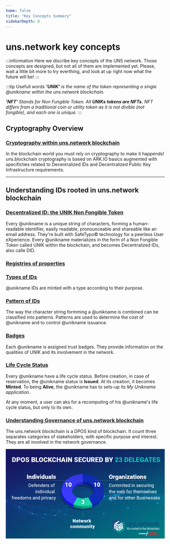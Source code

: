 ```yaml
---
home: false
title: "Key Concepts Summary"
sidebarDepth: 0
---
```


# uns.network key concepts

:::information
Here we discribe key concepts of the UNS network. Those concepts are designed, but not all of them are implemented yet.
Please, wait a little bit more to try everthing, and look at up right now what the future will be!
:::

:::tip Usefull words
_**'UNIK'** is the name of the token representing a single @unikname within the uns.network blockchain._

_**'NFT'** Stands for Non Fungible Token. All **UNIKs tokens are NFTs.** NFT differs from a traditional coin or utility token as it is not divible (not fongible), and each one is unique._
:::

## Cryptography Overview

### [Cryptography within uns.network blockchain](/uns-network-key-concepts/cryptography-overview)

In the blockchain world you must rely on cryptography to make it happends! uns.blockchain cryptography is based on ARK.IO basics augmented with specificties related to Decentralized IDs and Decentralized Public Key Infrastructure requirements.

---

## Understanding IDs rooted in uns.network blockchain

### [Decentralized ID: the UNIK Non Fongible Token](/uns-network-key-concepts/unik-did-nft)

Every @unikname is a unique string of characters, forming a human-readable identifier, easily readable, pronounceable and shareable like an email address. They're built with SafeTypo© technology for a peerless User eXperience. Every @unikname materializes in the form of a Non Fongible Token called UNIK within the <uns/> blockchain, and becomes Decentralized IDs, also calle DID. 

### [Registries of properties](/uns-network-key-concepts/unik-property)


### [Types of IDs](/uns-network-key-concepts/unik-type)

@unikname IDs are minted with a type according to their purpose.

### [Pattern of IDs](/uns-network-key-concepts/unik-pattern)

The way the character string formming a @unikname is combined can be classified into patterns. Patterns are used to determine the cost of @unikname and to control @unikname issuance.

### [Badges](/uns-network-key-concepts/unik-badge)

Each @unikname is assigned trust badges. They provide information on the qualities of UNIK and its involvement in the network.

### [Life Cycle Status](/uns-network-key-concepts/unik-lifecycle)

Every @unikname have a life cycle status. Before creation, in case of reservation, the @unikname status is **Issued**. At its creation, it becomes **Minted**. To being **Alive**, the @unikname has to sets-up its *My Unikname application*.

At any moment, a user can aks for a recomputing of his @unikname's life cycle status, but only to its own.

### [Understanding Governance of uns.network blockchain](/uns-network-key-concepts/network-governance)

The uns.network blockchain is a DPOS kind of blockchain. It count three separates categories of stakeholders, with specific purpose and interest. They are all involved in the network governance.

![govervance](./images/uns-blockchain-dpos-23-delegates.jpg)

